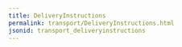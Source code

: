 ```yaml
---
title: DeliveryInstructions
permalink: transport/DeliveryInstructions.html
jsonid: transport_deliveryinstructions
---
```

